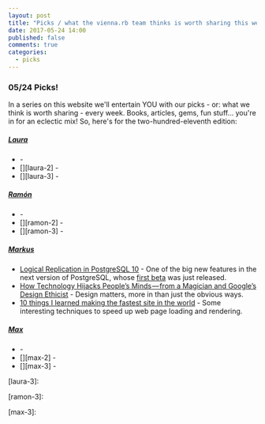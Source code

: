 ```yaml
---
layout: post
title: "Picks / what the vienna.rb team thinks is worth sharing this week"
date: 2017-05-24 14:00
published: false
comments: true
categories:
  - picks
---
```


### 05/24 Picks!

In a series on this website we'll entertain YOU with our picks - or: what we think is worth sharing - every week.
Books, articles, gems, fun stuff... you're in for an eclectic mix! So, here's for the two-hundred-eleventh edition:


##### [Laura][laura]
- [][laura-1] -
- [][laura-2] -
- [][laura-3] -

##### [Ramón][ramon]
- [][ramon-1] -
- [][ramon-2] -
- [][ramon-3] -

##### [Markus][markus]
- [Logical Replication in PostgreSQL 10][markus-1] - One of the big new features in the next version of PostgreSQL, whose [first beta][psql-beta] was just released.
- [How Technology Hijacks People’s Minds — from a Magician and Google’s Design Ethicist][markus-2] - Design matters, more in than just the obvious ways.
- [10 things I learned making the fastest site in the world][markus-3] - Some interesting techniques to speed up web page loading and rendering.

##### [Max][max]
- [][max-1] -
- [][max-2] -
- [][max-3] -



[laura]: https://www.twitter.com/alicetragedy
[laura-1]:
[laura-2]:
[laura-3]:

[ramon]: https://twitter.com/senorhuidobro
[ramon-1]:
[ramon-2]:
[ramon-3]:

[markus]: https://twitter.com/nuclearsquid
[markus-1]: https://blog.2ndquadrant.com/logical-replication-postgresql-10/
[markus-2]: http://www.tristanharris.com/2016/05/how-technology-hijacks-peoples-minds%E2%80%8A-%E2%80%8Afrom-a-magician-and-googles-design-ethicist/
[markus-3]: https://hackernoon.com/10-things-i-learned-making-the-fastest-site-in-the-world-18a0e1cdf4a7
[psql-beta]: https://www.postgresql.org/about/news/1749/

[max]: https://www.twitter.com/klappradla
[max-1]:
[max-2]:
[max-3]:

